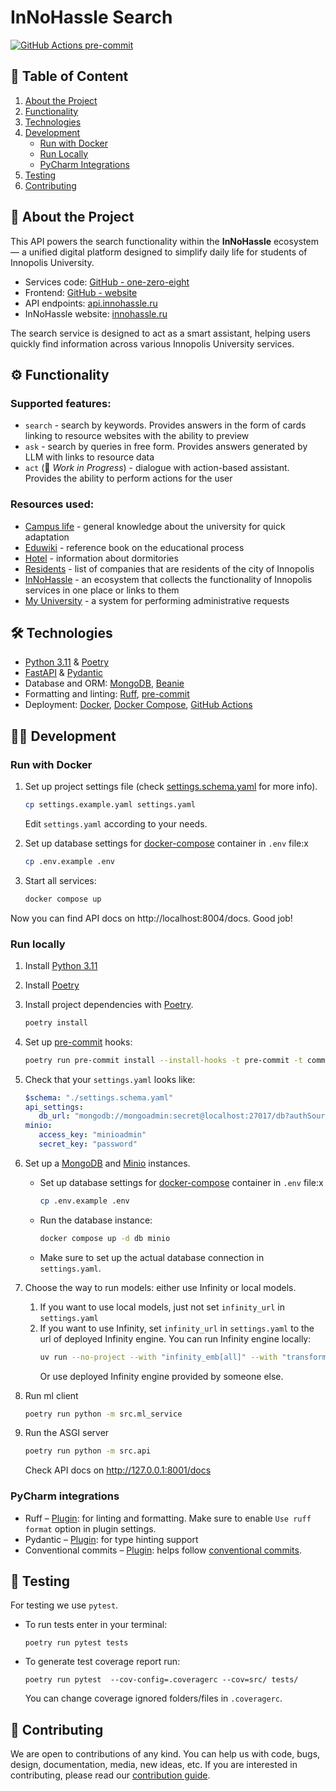 # InNoHassle Search

[![GitHub Actions pre-commit](https://img.shields.io/github/actions/workflow/status/one-zero-eight/search/pre-commit.yaml?label=pre-commit)](https://github.com/one-zero-eight/search/actions)

## 📑 Table of Content
1. [About the Project](#about-the-project)
2. [Functionality](#functionality)
3. [Technologies](#technologies)
4. [Development](#development)
   - [Run with Docker](#run-with-docker)
   - [Run Locally](#run-locally)
   - [PyCharm Integrations](#pycharm-integrations)
5. [Testing](#testing)
6. [Contributing](#contributing)


## 📌 About the Project

This API powers the search functionality within the **InNoHassle** ecosystem — a unified digital platform designed to simplify daily life for students of Innopolis University.
- Services code: [GitHub - one-zero-eight](https://github.com/one-zero-eight)  
- Frontend: [GitHub - website](https://github.com/one-zero-eight/website)    
- API endpoints: [api.innohassle.ru](https://api.innohassle.ru/)  
- InNoHassle website: [innohassle.ru](https://innohassle.ru/)

The search service is designed to act as a smart assistant, helping users quickly find information across various Innopolis University services.
## ⚙️ Functionality

### Supported features:
- `search` - search by keywords. Provides answers in the form of cards linking to resource websites with the ability to preview  
- `ask` - search by queries in free form. Provides answers generated by LLM with links to resource data  
- `act` (🚧 *Work in Progress*) - dialogue with action-based assistant. Provides the ability to perform actions for the user

### Resources used:
- [Campus life](http://campuslife.innopolis.ru/) - general knowledge about the university for quick adaptation
- [Eduwiki](https://eduwiki.innopolis.university) - reference book on the educational process
- [Hotel](https://hotel.innopolis.university/) - information about dormitories
- [Residents](https://sez-innopolis.ru/residents/) - list of companies that are residents of the city of Innopolis
- [InNoHassle](https://innohassle.ru) - an ecosystem that collects the functionality of Innopolis services in one place or links to them
- [My University](https://my.university.innopolis.ru/) - a system for performing administrative requests

## 🛠️ Technologies

- [Python 3.11](https://www.python.org/downloads/) & [Poetry](https://python-poetry.org/docs/)
- [FastAPI](https://fastapi.tiangolo.com/) & [Pydantic](https://docs.pydantic.dev/latest/)
- Database and ORM: [MongoDB](https://www.mongodb.com/), [Beanie](https://beanie-odm.dev/)
- Formatting and linting: [Ruff](https://docs.astral.sh/ruff/), [pre-commit](https://pre-commit.com/)
- Deployment: [Docker](https://www.docker.com/), [Docker Compose](https://docs.docker.com/compose/),
  [GitHub Actions](https://github.com/features/actions)


## 🧑‍💻 Development

### Run with Docker

1. Set up project settings file (check [settings.schema.yaml](../InNoHassle-Search/settings.schema.yaml) for more info).
   ```bash
   cp settings.example.yaml settings.yaml
   ```
   Edit `settings.yaml` according to your needs.
2. Set up database settings for [docker-compose](https://docs.docker.com/compose/) container
      in `.env` file:х
      ```bash
      cp .env.example .env
      ```

1. Start all services:
   ```bash
   docker compose up
   ```

Now you can find API docs on http://localhost:8004/docs. Good job!

### Run locally

1. Install [Python 3.11](https://www.python.org/downloads/)
2. Install [Poetry](https://python-poetry.org/docs/)
3. Install project dependencies with [Poetry](https://python-poetry.org/docs/cli/#options-2).
   ```bash
   poetry install
   ```
4. Set up [pre-commit](https://pre-commit.com/) hooks:

   ```bash
   poetry run pre-commit install --install-hooks -t pre-commit -t commit-msg
   ```
5. Check that your `settings.yaml` looks like:
   ```yaml
   $schema: "./settings.schema.yaml"
   api_settings:
      db_url: "mongodb://mongoadmin:secret@localhost:27017/db?authSource=admin"
   minio:
      access_key: "minioadmin"
      secret_key: "password"
   ```
6. Set up a [MongoDB](https://www.mongodb.com/) and [Minio](https://min.io/) instances.

    - Set up database settings for [docker-compose](https://docs.docker.com/compose/) container
      in `.env` file:х
      ```bash
      cp .env.example .env
      ```
    - Run the database instance:
      ```bash
      docker compose up -d db minio
      ```
    - Make sure to set up the actual database connection in `settings.yaml`.
7. Choose the way to run models: either use Infinity or local models.
   1. If you want to use local models, just not set `infinity_url` in `settings.yaml`
   2. If you want to use Infinity, set `infinity_url` in `settings.yaml` to the url of deployed Infinity engine.
      You can run Infinity engine locally:
      ```bash
      uv run --no-project --with "infinity_emb[all]" --with "transformers<4.49" infinity_emb v2 --model-id jinaai/jina-embeddings-v3 --model-id jinaai/jina-reranker-v2-base-multilingual
      ```
      Or use deployed Infinity engine provided by someone else.

8. Run ml client
   ```bash
   poetry run python -m src.ml_service
   ```
9. Run the ASGI server
   ```bash
   poetry run python -m src.api
   ```
   Check API docs on http://127.0.0.1:8001/docs


### PyCharm integrations

- Ruff – [Plugin](https://plugins.jetbrains.com/plugin/20574-ruff):
   for linting and formatting.
   Make sure to enable `Use ruff format` option in plugin settings.
- Pydantic – [Plugin](https://plugins.jetbrains.com/plugin/12861-pydantic):
   for type hinting support
- Conventional commits – [Plugin](https://plugins.jetbrains.com/plugin/13389-conventional-commit):
   helps follow [conventional commits](https://www.conventionalcommits.org/en/v1.0.0/).

## 🧪 Testing

For testing we use ```pytest```.
* To run tests enter in your terminal:
   ```
   poetry run pytest tests
   ```
* To generate test coverage report run:
   ```
   poetry run pytest  --cov-config=.coveragerc --cov=src/ tests/
   ```
   You can change coverage ignored folders/files in `.coveragerc`.

## 🤝 Contributing

We are open to contributions of any kind.
You can help us with code, bugs, design, documentation, media, new ideas, etc.
If you are interested in contributing, please read
our [contribution guide](https://github.com/one-zero-eight/.github/blob/main/CONTRIBUTING.md).

